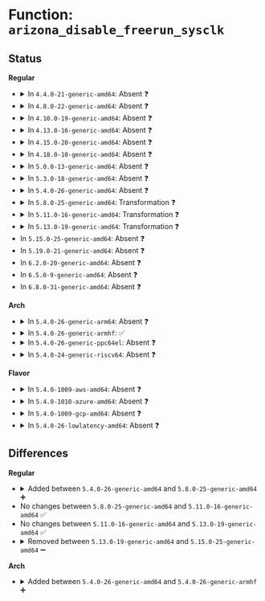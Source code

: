 # Function: <code>arizona_disable_freerun_sysclk</code>

## Status
<b>Regular</b>
<ul>
<li>
<details>
<summary>In <code>4.4.0-21-generic-amd64</code>: Absent ❓</summary>

```json
{
  "name": "arizona_disable_freerun_sysclk",
  "collision_type": "Unique Static",
  "inline_type": "Selective",
  "funcs": [
    {
      "addr": 18446744071584598720,
      "name": "arizona_disable_freerun_sysclk",
      "external": false,
      "loc": "drivers/mfd/arizona-core.c:352",
      "file": "drivers/mfd/arizona-core.c",
      "inline": "not declared, inlined",
      "caller_inline": [],
      "caller_func": [
        "drivers/mfd/arizona-core.c:wm5102_apply_hardware_patch",
        "drivers/mfd/arizona-core.c:wm5102_apply_hardware_patch",
        "drivers/mfd/arizona-core.c:wm5110_apply_sleep_patch"
      ]
    }
  ],
  "symbols": [
    {
      "addr": 18446744071584598720,
      "name": "arizona_disable_freerun_sysclk.isra.10",
      "section": ".text",
      "bind": "STB_LOCAL",
      "size": 141
    }
  ]
}
```
</details>
</li>
<li>
<details>
<summary>In <code>4.8.0-22-generic-amd64</code>: Absent ❓</summary>

```json
{
  "name": "arizona_disable_freerun_sysclk",
  "collision_type": "Unique Static",
  "inline_type": "Selective",
  "funcs": [
    {
      "addr": 18446744071584947072,
      "name": "arizona_disable_freerun_sysclk",
      "external": false,
      "loc": "drivers/mfd/arizona-core.c:352",
      "file": "drivers/mfd/arizona-core.c",
      "inline": "not declared, inlined",
      "caller_inline": [],
      "caller_func": [
        "drivers/mfd/arizona-core.c:wm5110_apply_sleep_patch",
        "drivers/mfd/arizona-core.c:wm5102_apply_hardware_patch",
        "drivers/mfd/arizona-core.c:wm5102_apply_hardware_patch"
      ]
    }
  ],
  "symbols": [
    {
      "addr": 18446744071584947072,
      "name": "arizona_disable_freerun_sysclk.isra.10",
      "section": ".text",
      "bind": "STB_LOCAL",
      "size": 149
    }
  ]
}
```
</details>
</li>
<li>
<details>
<summary>In <code>4.10.0-19-generic-amd64</code>: Absent ❓</summary>

```json
{
  "name": "arizona_disable_freerun_sysclk",
  "collision_type": "Unique Static",
  "inline_type": "Selective",
  "funcs": [
    {
      "addr": 18446744071585130224,
      "name": "arizona_disable_freerun_sysclk",
      "external": false,
      "loc": "drivers/mfd/arizona-core.c:367",
      "file": "drivers/mfd/arizona-core.c",
      "inline": "not declared, inlined",
      "caller_inline": [],
      "caller_func": [
        "drivers/mfd/arizona-core.c:wm5110_apply_sleep_patch",
        "drivers/mfd/arizona-core.c:wm5102_apply_hardware_patch",
        "drivers/mfd/arizona-core.c:wm5102_apply_hardware_patch"
      ]
    }
  ],
  "symbols": [
    {
      "addr": 18446744071585130224,
      "name": "arizona_disable_freerun_sysclk.isra.10",
      "section": ".text",
      "bind": "STB_LOCAL",
      "size": 149
    }
  ]
}
```
</details>
</li>
<li>
<details>
<summary>In <code>4.13.0-16-generic-amd64</code>: Absent ❓</summary>

```json
{
  "name": "arizona_disable_freerun_sysclk",
  "collision_type": "Unique Static",
  "inline_type": "Selective",
  "funcs": [
    {
      "addr": 18446744071585211744,
      "name": "arizona_disable_freerun_sysclk",
      "external": false,
      "loc": "drivers/mfd/arizona-core.c:360",
      "file": "drivers/mfd/arizona-core.c",
      "inline": "not declared, inlined",
      "caller_inline": [],
      "caller_func": [
        "drivers/mfd/arizona-core.c:wm5110_apply_sleep_patch",
        "drivers/mfd/arizona-core.c:wm5102_apply_hardware_patch",
        "drivers/mfd/arizona-core.c:wm5102_apply_hardware_patch"
      ]
    }
  ],
  "symbols": [
    {
      "addr": 18446744071585211744,
      "name": "arizona_disable_freerun_sysclk.isra.10",
      "section": ".text",
      "bind": "STB_LOCAL",
      "size": 149
    }
  ]
}
```
</details>
</li>
<li>
<details>
<summary>In <code>4.15.0-20-generic-amd64</code>: Absent ❓</summary>

```json
{
  "name": "arizona_disable_freerun_sysclk",
  "collision_type": "Unique Static",
  "inline_type": "Selective",
  "funcs": [
    {
      "addr": 18446744071585639888,
      "name": "arizona_disable_freerun_sysclk",
      "external": false,
      "loc": "drivers/mfd/arizona-core.c:360",
      "file": "drivers/mfd/arizona-core.c",
      "inline": "not declared, inlined",
      "caller_inline": [],
      "caller_func": [
        "drivers/mfd/arizona-core.c:wm5110_apply_sleep_patch",
        "drivers/mfd/arizona-core.c:wm5102_apply_hardware_patch",
        "drivers/mfd/arizona-core.c:wm5102_apply_hardware_patch"
      ]
    }
  ],
  "symbols": [
    {
      "addr": 18446744071585639888,
      "name": "arizona_disable_freerun_sysclk.isra.10",
      "section": ".text",
      "bind": "STB_LOCAL",
      "size": 149
    }
  ]
}
```
</details>
</li>
<li>
<details>
<summary>In <code>4.18.0-10-generic-amd64</code>: Absent ❓</summary>

```json
{
  "name": "arizona_disable_freerun_sysclk",
  "collision_type": "Unique Static",
  "inline_type": "Selective",
  "funcs": [
    {
      "addr": 18446744071585884400,
      "name": "arizona_disable_freerun_sysclk",
      "external": false,
      "loc": "drivers/mfd/arizona-core.c:359",
      "file": "drivers/mfd/arizona-core.c",
      "inline": "not declared, inlined",
      "caller_inline": [],
      "caller_func": [
        "drivers/mfd/arizona-core.c:wm5110_apply_sleep_patch",
        "drivers/mfd/arizona-core.c:wm5102_apply_hardware_patch",
        "drivers/mfd/arizona-core.c:wm5102_apply_hardware_patch"
      ]
    }
  ],
  "symbols": [
    {
      "addr": 18446744071585884400,
      "name": "arizona_disable_freerun_sysclk.isra.9",
      "section": ".text",
      "bind": "STB_LOCAL",
      "size": 148
    }
  ]
}
```
</details>
</li>
<li>
<details>
<summary>In <code>5.0.0-13-generic-amd64</code>: Absent ❓</summary>

```json
{
  "name": "arizona_disable_freerun_sysclk",
  "collision_type": "Unique Static",
  "inline_type": "Selective",
  "funcs": [
    {
      "addr": 18446744071586020144,
      "name": "arizona_disable_freerun_sysclk",
      "external": false,
      "loc": "drivers/mfd/arizona-core.c:377",
      "file": "drivers/mfd/arizona-core.c",
      "inline": "not declared, inlined",
      "caller_inline": [],
      "caller_func": [
        "drivers/mfd/arizona-core.c:wm5110_apply_sleep_patch",
        "drivers/mfd/arizona-core.c:wm5102_apply_hardware_patch",
        "drivers/mfd/arizona-core.c:wm5102_apply_hardware_patch"
      ]
    }
  ],
  "symbols": [
    {
      "addr": 18446744071586020144,
      "name": "arizona_disable_freerun_sysclk.isra.9",
      "section": ".text",
      "bind": "STB_LOCAL",
      "size": 148
    }
  ]
}
```
</details>
</li>
<li>
<details>
<summary>In <code>5.3.0-18-generic-amd64</code>: Absent ❓</summary>

```json
{
  "name": "arizona_disable_freerun_sysclk",
  "collision_type": "Unique Static",
  "inline_type": "Selective",
  "funcs": [
    {
      "addr": 0,
      "name": "arizona_disable_freerun_sysclk",
      "external": false,
      "loc": "drivers/mfd/arizona-core.c:374",
      "file": "drivers/mfd/arizona-core.c",
      "inline": "not declared, inlined",
      "caller_inline": [],
      "caller_func": [
        "drivers/mfd/arizona-core.c:wm5110_apply_sleep_patch",
        "drivers/mfd/arizona-core.c:wm5102_apply_hardware_patch",
        "drivers/mfd/arizona-core.c:wm5102_apply_hardware_patch"
      ]
    }
  ],
  "symbols": [
    {
      "addr": 18446744071586262768,
      "name": "arizona_disable_freerun_sysclk.isra.0",
      "section": ".text",
      "bind": "STB_LOCAL",
      "size": 86
    },
    {
      "addr": 18446744071586267156,
      "name": "arizona_disable_freerun_sysclk.isra.0.cold",
      "section": ".text",
      "bind": "STB_LOCAL",
      "size": 58
    }
  ]
}
```
</details>
</li>
<li>
<details>
<summary>In <code>5.4.0-26-generic-amd64</code>: Absent ❓</summary>

```json
{
  "name": "arizona_disable_freerun_sysclk",
  "collision_type": "Unique Static",
  "inline_type": "Selective",
  "funcs": [
    {
      "addr": 0,
      "name": "arizona_disable_freerun_sysclk",
      "external": false,
      "loc": "drivers/mfd/arizona-core.c:374",
      "file": "drivers/mfd/arizona-core.c",
      "inline": "not declared, inlined",
      "caller_inline": [],
      "caller_func": [
        "drivers/mfd/arizona-core.c:wm5110_apply_sleep_patch",
        "drivers/mfd/arizona-core.c:wm5102_apply_hardware_patch",
        "drivers/mfd/arizona-core.c:wm5102_apply_hardware_patch"
      ]
    }
  ],
  "symbols": [
    {
      "addr": 18446744071586410992,
      "name": "arizona_disable_freerun_sysclk.isra.0",
      "section": ".text",
      "bind": "STB_LOCAL",
      "size": 86
    },
    {
      "addr": 18446744071586415380,
      "name": "arizona_disable_freerun_sysclk.isra.0.cold",
      "section": ".text",
      "bind": "STB_LOCAL",
      "size": 58
    }
  ]
}
```
</details>
</li>
<li>
<details>
<summary>In <code>5.8.0-25-generic-amd64</code>: Transformation ❓</summary>

```c
int arizona_disable_freerun_sysclk(struct arizona * arizona, struct arizona_sysclk_state * state)
```

```json
{
  "name": "arizona_disable_freerun_sysclk",
  "collision_type": "Unique Static",
  "inline_type": "No",
  "funcs": [
    {
      "addr": 0,
      "name": "arizona_disable_freerun_sysclk",
      "external": false,
      "loc": "drivers/mfd/arizona-core.c:374",
      "file": "drivers/mfd/arizona-core.c",
      "inline": "seen, unknown",
      "caller_inline": [],
      "caller_func": [
        "drivers/mfd/arizona-core.c:wm5110_apply_sleep_patch",
        "drivers/mfd/arizona-core.c:wm5102_apply_hardware_patch",
        "drivers/mfd/arizona-core.c:wm5102_apply_hardware_patch"
      ]
    }
  ],
  "symbols": [
    {
      "addr": 18446744071587185712,
      "name": "arizona_disable_freerun_sysclk",
      "section": ".text",
      "bind": "STB_LOCAL",
      "size": 80
    },
    {
      "addr": 18446744071587190536,
      "name": "arizona_disable_freerun_sysclk.cold",
      "section": ".text",
      "bind": "STB_LOCAL",
      "size": 58
    }
  ]
}
```
</details>
</li>
<li>
<details>
<summary>In <code>5.11.0-16-generic-amd64</code>: Transformation ❓</summary>

```c
int arizona_disable_freerun_sysclk(struct arizona * arizona, struct arizona_sysclk_state * state)
```

```json
{
  "name": "arizona_disable_freerun_sysclk",
  "collision_type": "Unique Static",
  "inline_type": "No",
  "funcs": [
    {
      "addr": 0,
      "name": "arizona_disable_freerun_sysclk",
      "external": false,
      "loc": "drivers/mfd/arizona-core.c:374",
      "file": "drivers/mfd/arizona-core.c",
      "inline": "seen, unknown",
      "caller_inline": [],
      "caller_func": [
        "drivers/mfd/arizona-core.c:wm5110_apply_sleep_patch",
        "drivers/mfd/arizona-core.c:wm5102_apply_hardware_patch",
        "drivers/mfd/arizona-core.c:wm5102_apply_hardware_patch"
      ]
    }
  ],
  "symbols": [
    {
      "addr": 18446744071587266192,
      "name": "arizona_disable_freerun_sysclk",
      "section": ".text",
      "bind": "STB_LOCAL",
      "size": 80
    },
    {
      "addr": 18446744071591496025,
      "name": "arizona_disable_freerun_sysclk.cold",
      "section": ".text",
      "bind": "STB_LOCAL",
      "size": 58
    }
  ]
}
```
</details>
</li>
<li>
<details>
<summary>In <code>5.13.0-19-generic-amd64</code>: Transformation ❓</summary>

```c
int arizona_disable_freerun_sysclk(struct arizona * arizona, struct arizona_sysclk_state * state)
```

```json
{
  "name": "arizona_disable_freerun_sysclk",
  "collision_type": "Unique Static",
  "inline_type": "No",
  "funcs": [
    {
      "addr": 0,
      "name": "arizona_disable_freerun_sysclk",
      "external": false,
      "loc": "drivers/mfd/arizona-core.c:374",
      "file": "drivers/mfd/arizona-core.c",
      "inline": "seen, unknown",
      "caller_inline": [],
      "caller_func": [
        "drivers/mfd/arizona-core.c:wm5110_apply_sleep_patch",
        "drivers/mfd/arizona-core.c:wm5102_apply_hardware_patch",
        "drivers/mfd/arizona-core.c:wm5102_apply_hardware_patch"
      ]
    }
  ],
  "symbols": [
    {
      "addr": 18446744071587154528,
      "name": "arizona_disable_freerun_sysclk",
      "section": ".text",
      "bind": "STB_LOCAL",
      "size": 80
    },
    {
      "addr": 18446744071591439091,
      "name": "arizona_disable_freerun_sysclk.cold",
      "section": ".text",
      "bind": "STB_LOCAL",
      "size": 58
    }
  ]
}
```
</details>
</li>
<li>
In <code>5.15.0-25-generic-amd64</code>: Absent ❓
</li>
<li>
In <code>5.19.0-21-generic-amd64</code>: Absent ❓
</li>
<li>
In <code>6.2.0-20-generic-amd64</code>: Absent ❓
</li>
<li>
In <code>6.5.0-9-generic-amd64</code>: Absent ❓
</li>
<li>
In <code>6.8.0-31-generic-amd64</code>: Absent ❓
</li>
</ul>
<b>Arch</b>
<ul>
<li>
<details>
<summary>In <code>5.4.0-26-generic-arm64</code>: Absent ❓</summary>

```json
{
  "name": "arizona_disable_freerun_sysclk",
  "collision_type": "Unique Static",
  "inline_type": "Selective",
  "funcs": [
    {
      "addr": 18446603336499273728,
      "name": "arizona_disable_freerun_sysclk",
      "external": false,
      "loc": "drivers/mfd/arizona-core.c:374",
      "file": "drivers/mfd/arizona-core.c",
      "inline": "not declared, inlined",
      "caller_inline": [],
      "caller_func": [
        "drivers/mfd/arizona-core.c:wm5110_apply_sleep_patch",
        "drivers/mfd/arizona-core.c:wm5102_apply_hardware_patch",
        "drivers/mfd/arizona-core.c:wm5102_apply_hardware_patch"
      ]
    }
  ],
  "symbols": [
    {
      "addr": 18446603336499273728,
      "name": "arizona_disable_freerun_sysclk.isra.0",
      "section": ".text",
      "bind": "STB_LOCAL",
      "size": 156
    }
  ]
}
```
</details>
</li>
<li>
<details>
<summary>In <code>5.4.0-26-generic-armhf</code>: ✅</summary>

```c
int arizona_disable_freerun_sysclk(struct arizona * arizona, struct arizona_sysclk_state * state)
```

```json
{
  "name": "arizona_disable_freerun_sysclk",
  "collision_type": "Unique Static",
  "inline_type": "No",
  "funcs": [
    {
      "addr": 3231795560,
      "name": "arizona_disable_freerun_sysclk",
      "external": false,
      "loc": "drivers/mfd/arizona-core.c:374",
      "file": "drivers/mfd/arizona-core.c",
      "inline": "seen, unknown",
      "caller_inline": [],
      "caller_func": [
        "drivers/mfd/arizona-core.c:wm5110_apply_sleep_patch",
        "drivers/mfd/arizona-core.c:wm5102_apply_hardware_patch",
        "drivers/mfd/arizona-core.c:wm5102_apply_hardware_patch"
      ]
    }
  ],
  "symbols": [
    {
      "addr": 3231795560,
      "name": "arizona_disable_freerun_sysclk",
      "section": ".text",
      "bind": "STB_LOCAL",
      "size": 132
    }
  ]
}
```
</details>
</li>
<li>
<details>
<summary>In <code>5.4.0-26-generic-ppc64el</code>: Absent ❓</summary>

```json
{
  "name": "arizona_disable_freerun_sysclk",
  "collision_type": "Unique Static",
  "inline_type": "Selective",
  "funcs": [
    {
      "addr": 13835058055292465664,
      "name": "arizona_disable_freerun_sysclk",
      "external": false,
      "loc": "drivers/mfd/arizona-core.c:374",
      "file": "drivers/mfd/arizona-core.c",
      "inline": "not declared, inlined",
      "caller_inline": [],
      "caller_func": [
        "drivers/mfd/arizona-core.c:wm5110_apply_sleep_patch",
        "drivers/mfd/arizona-core.c:wm5102_apply_hardware_patch",
        "drivers/mfd/arizona-core.c:wm5102_apply_hardware_patch"
      ]
    }
  ],
  "symbols": [
    {
      "addr": 13835058055292465664,
      "name": "arizona_disable_freerun_sysclk.isra.0",
      "section": ".text",
      "bind": "STB_LOCAL",
      "size": 188
    }
  ]
}
```
</details>
</li>
<li>
<details>
<summary>In <code>5.4.0-24-generic-riscv64</code>: Absent ❓</summary>

```json
{
  "name": "arizona_disable_freerun_sysclk",
  "collision_type": "Unique Static",
  "inline_type": "Selective",
  "funcs": [
    {
      "addr": 18446743936276530746,
      "name": "arizona_disable_freerun_sysclk",
      "external": false,
      "loc": "drivers/mfd/arizona-core.c:374",
      "file": "drivers/mfd/arizona-core.c",
      "inline": "not declared, inlined",
      "caller_inline": [],
      "caller_func": [
        "drivers/mfd/arizona-core.c:wm5110_apply_sleep_patch",
        "drivers/mfd/arizona-core.c:wm5102_apply_hardware_patch",
        "drivers/mfd/arizona-core.c:wm5102_apply_hardware_patch"
      ]
    }
  ],
  "symbols": [
    {
      "addr": 18446743936276530746,
      "name": "arizona_disable_freerun_sysclk.isra.0",
      "section": ".text",
      "bind": "STB_LOCAL",
      "size": 132
    }
  ]
}
```
</details>
</li>
</ul>
<b>Flavor</b>
<ul>
<li>
<details>
<summary>In <code>5.4.0-1009-aws-amd64</code>: Absent ❓</summary>

```json
{
  "name": "arizona_disable_freerun_sysclk",
  "collision_type": "Unique Static",
  "inline_type": "Selective",
  "funcs": [
    {
      "addr": 0,
      "name": "arizona_disable_freerun_sysclk",
      "external": false,
      "loc": "drivers/mfd/arizona-core.c:374",
      "file": "drivers/mfd/arizona-core.c",
      "inline": "not declared, inlined",
      "caller_inline": [],
      "caller_func": [
        "drivers/mfd/arizona-core.c:wm5110_apply_sleep_patch",
        "drivers/mfd/arizona-core.c:wm5102_apply_hardware_patch",
        "drivers/mfd/arizona-core.c:wm5102_apply_hardware_patch"
      ]
    }
  ],
  "symbols": [
    {
      "addr": 18446744071586164560,
      "name": "arizona_disable_freerun_sysclk.isra.0",
      "section": ".text",
      "bind": "STB_LOCAL",
      "size": 86
    },
    {
      "addr": 18446744071586168948,
      "name": "arizona_disable_freerun_sysclk.isra.0.cold",
      "section": ".text",
      "bind": "STB_LOCAL",
      "size": 58
    }
  ]
}
```
</details>
</li>
<li>
<details>
<summary>In <code>5.4.0-1010-azure-amd64</code>: Absent ❓</summary>

```json
{
  "name": "arizona_disable_freerun_sysclk",
  "collision_type": "Unique Static",
  "inline_type": "Selective",
  "funcs": [
    {
      "addr": 0,
      "name": "arizona_disable_freerun_sysclk",
      "external": false,
      "loc": "drivers/mfd/arizona-core.c:374",
      "file": "drivers/mfd/arizona-core.c",
      "inline": "not declared, inlined",
      "caller_inline": [],
      "caller_func": [
        "drivers/mfd/arizona-core.c:wm5110_apply_sleep_patch",
        "drivers/mfd/arizona-core.c:wm5102_apply_hardware_patch",
        "drivers/mfd/arizona-core.c:wm5102_apply_hardware_patch"
      ]
    }
  ],
  "symbols": [
    {
      "addr": 18446744071585983840,
      "name": "arizona_disable_freerun_sysclk.isra.0",
      "section": ".text",
      "bind": "STB_LOCAL",
      "size": 86
    },
    {
      "addr": 18446744071585988228,
      "name": "arizona_disable_freerun_sysclk.isra.0.cold",
      "section": ".text",
      "bind": "STB_LOCAL",
      "size": 58
    }
  ]
}
```
</details>
</li>
<li>
<details>
<summary>In <code>5.4.0-1009-gcp-amd64</code>: Absent ❓</summary>

```json
{
  "name": "arizona_disable_freerun_sysclk",
  "collision_type": "Unique Static",
  "inline_type": "Selective",
  "funcs": [
    {
      "addr": 0,
      "name": "arizona_disable_freerun_sysclk",
      "external": false,
      "loc": "drivers/mfd/arizona-core.c:374",
      "file": "drivers/mfd/arizona-core.c",
      "inline": "not declared, inlined",
      "caller_inline": [],
      "caller_func": [
        "drivers/mfd/arizona-core.c:wm5110_apply_sleep_patch",
        "drivers/mfd/arizona-core.c:wm5102_apply_hardware_patch",
        "drivers/mfd/arizona-core.c:wm5102_apply_hardware_patch"
      ]
    }
  ],
  "symbols": [
    {
      "addr": 18446744071586358960,
      "name": "arizona_disable_freerun_sysclk.isra.0",
      "section": ".text",
      "bind": "STB_LOCAL",
      "size": 86
    },
    {
      "addr": 18446744071586363348,
      "name": "arizona_disable_freerun_sysclk.isra.0.cold",
      "section": ".text",
      "bind": "STB_LOCAL",
      "size": 58
    }
  ]
}
```
</details>
</li>
<li>
<details>
<summary>In <code>5.4.0-26-lowlatency-amd64</code>: Absent ❓</summary>

```json
{
  "name": "arizona_disable_freerun_sysclk",
  "collision_type": "Unique Static",
  "inline_type": "Selective",
  "funcs": [
    {
      "addr": 0,
      "name": "arizona_disable_freerun_sysclk",
      "external": false,
      "loc": "drivers/mfd/arizona-core.c:374",
      "file": "drivers/mfd/arizona-core.c",
      "inline": "not declared, inlined",
      "caller_inline": [],
      "caller_func": [
        "drivers/mfd/arizona-core.c:wm5110_apply_sleep_patch",
        "drivers/mfd/arizona-core.c:wm5102_apply_hardware_patch",
        "drivers/mfd/arizona-core.c:wm5102_apply_hardware_patch"
      ]
    }
  ],
  "symbols": [
    {
      "addr": 18446744071586470640,
      "name": "arizona_disable_freerun_sysclk.isra.0",
      "section": ".text",
      "bind": "STB_LOCAL",
      "size": 86
    },
    {
      "addr": 18446744071586475028,
      "name": "arizona_disable_freerun_sysclk.isra.0.cold",
      "section": ".text",
      "bind": "STB_LOCAL",
      "size": 58
    }
  ]
}
```
</details>
</li>
</ul>

## Differences
<b>Regular</b>
<ul>
<li>
<details>
<summary>Added between <code>5.4.0-26-generic-amd64</code> and <code>5.8.0-25-generic-amd64</code> ➕</summary>

```c
int arizona_disable_freerun_sysclk(struct arizona * arizona, struct arizona_sysclk_state * state)
```
</details>
</li>
<li>
No changes between <code>5.8.0-25-generic-amd64</code> and <code>5.11.0-16-generic-amd64</code> ✅
</li>
<li>
No changes between <code>5.11.0-16-generic-amd64</code> and <code>5.13.0-19-generic-amd64</code> ✅
</li>
<li>
<details>
<summary>Removed between <code>5.13.0-19-generic-amd64</code> and <code>5.15.0-25-generic-amd64</code> ➖</summary>

```c
int arizona_disable_freerun_sysclk(struct arizona * arizona, struct arizona_sysclk_state * state)
```
</details>
</li>
</ul>
<b>Arch</b>
<ul>
<li>
<details>
<summary>Added between <code>5.4.0-26-generic-amd64</code> and <code>5.4.0-26-generic-armhf</code> ➕</summary>

```c
int arizona_disable_freerun_sysclk(struct arizona * arizona, struct arizona_sysclk_state * state)
```
</details>
</li>
</ul>
